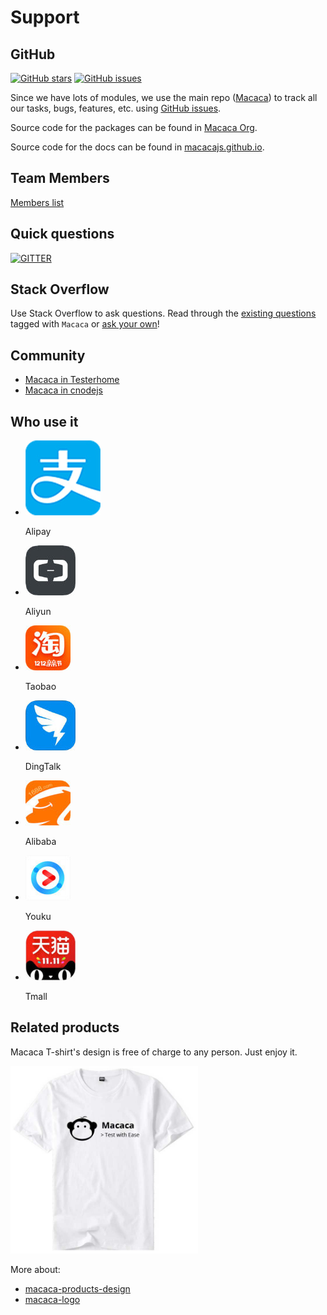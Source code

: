 # Support

## GitHub

[![GitHub stars](https://img.shields.io/github/stars/alibaba/macaca.svg?style=flat-square "GitHub stars")](//github.com/alibaba/macaca)
[![GitHub issues](https://img.shields.io/github/issues/alibaba/macaca.svg?style=flat-square "GitHub issues")](//github.com/alibaba/macaca/issues?utf8=%E2%9C%93&q=)

Since we have lots of modules, we use the main repo ([Macaca](//github.com/alibaba/macaca)) to track all our tasks, bugs, features, etc. using [GitHub issues](//github.com/alibaba/macaca/issues?utf8=%E2%9C%93&q=).

Source code for the packages can be found in [Macaca Org](//github.com/macacajs).

Source code for the docs can be found in [macacajs.github.io](//github.com/macacajs/macacajs.github.io).

## Team Members

[Members list](//github.com/orgs/macacajs/people)

## Quick questions

[![GITTER](https://img.shields.io/badge/GITTER-join%20chat-green.svg?style=flat-square)](https://gitter.im/alibaba/macaca)

## Stack Overflow

Use Stack Overflow to ask questions. Read through the [existing questions](http://stackoverflow.com/search?q=macaca) tagged with `Macaca` or [ask your own](http://stackoverflow.com/questions/ask)!

## Community

- [Macaca in Testerhome](https://testerhome.com/topics/node68)
- [Macaca in cnodejs](https://cnodejs.org)

## Who use it

<ul id="who-use-list" class="clearfix">
  <li>
    <a href="https://www.alipay.com" target="_blank">
      <img src="/assets/6d308bd9gy1fd4tr0jhxej203c03ct8o.jpg" />
    </a>
    <p>Alipay</p>
  </li>
  <li>
    <a href="https://www.aliyun.com" target="_blank">
      <img src="/assets/6d308bd9gy1fd4w3yh89hj203c03c744.jpg" />
    </a>
    <p>Aliyun</p>
  </li>
  <li>
    <a href="https://www.taobao.com" target="_blank">
      <img src="/assets/6d308bd9gy1fd4w3zvgewj2020020mx1.jpg" />
    </a>
    <p>Taobao</p>
  </li>
  <li>
    <a href="https://www.dingtalk.com" target="_blank">
      <img src="/assets/6d308bd9gy1fd4w3z89xbj203c03czk6.jpg" />
    </a>
    <p>DingTalk</p>
  </li>
  <li>
    <a href="https://www.alibaba.com" target="_blank">
      <img src="/assets/6d308bd9gy1fd4w3xrucxj2020020mx0.jpg" />
    </a>
    <p>Alibaba</p>
  </li>
  <li>
    <a href="https://www.youku.com" target="_blank">
      <img src="/assets/6d308bd9gy1fd4w414i38j20200200sk.jpg" />
    </a>
    <p>Youku</p>
  </li>
  <li>
    <a href="https://www.tmall.com" target="_blank">
      <img src="/assets/6d308bd9gy1fd4w40on0qj203c03caa2.jpg" />
    </a>
    <p>Tmall</p>
  </li>
</ul>

## Related products

Macaca T-shirt's design is free of charge to any person. Just enjoy it.

<img src="/assets/6d308bd9gy1ffrrpxt3sbj20i20i23ym.jpg" width="300"/>

More about:

- [macaca-products-design](//github.com/macacajs/macaca-ecosystem/tree/master/macaca-t-shirt-design)
- [macaca-logo](//github.com/macacajs/macaca-ecosystem/tree/master/macaca-logo)
